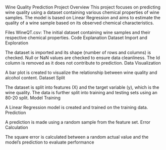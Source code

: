 Wine Quality Prediction
Project Overview
This project focuses on predicting wine quality using a dataset containing various chemical properties of wine samples. The model is based on Linear Regression and aims to estimate the quality of a wine sample based on its observed chemical characteristics.

Files
WineQT.csv: The initial dataset containing wine samples and their respective chemical properties.
Code Explanation
Dataset Import and Exploration

The dataset is imported and its shape (number of rows and columns) is checked.
Null or NaN values are checked to ensure data cleanliness.
The Id column is removed as it does not contribute to prediction.
Data Visualization

A bar plot is created to visualize the relationship between wine quality and alcohol content.
Dataset Split

The dataset is split into features (X) and the target variable (y), which is the wine quality.
The data is further split into training and testing sets using an 80-20 split.
Model Training

A Linear Regression model is created and trained on the training data.
Prediction

A prediction is made using a random sample from the feature set.
Error Calculation

The square error is calculated between a random actual value and the model’s prediction to evaluate performance
